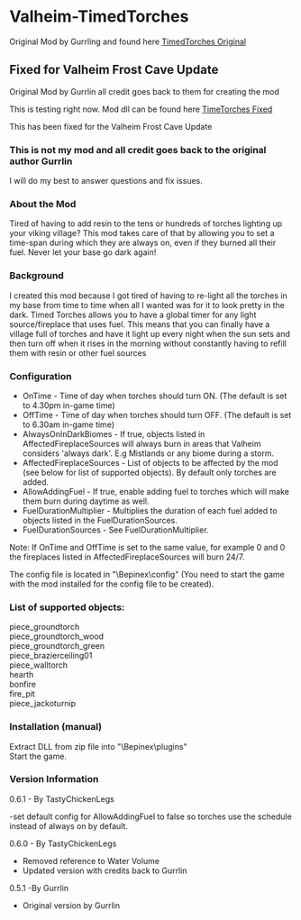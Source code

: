 ﻿# Valheim-TimedTorches
Original Mod by Gurrling and found here [TimedTorches Original](https://www.nexusmods.com/valheim/mods/962)

## Fixed for Valheim Frost Cave Update
Original Mod by Gurrlin all credit goes back to them for creating the mod

This is testing right now.  Mod dll can be found here [TimeTorches Fixed](https://github.com/tastychickenlegs/Valheim-TimedTorches/blob/main/TimedTorches/bin/Release/TimedTorches.dll)

This has been fixed for the Valheim Frost Cave Update  
### This is not my mod and all credit goes back to the original author Gurrlin
I will do my best to answer questions and fix issues.

### About the Mod
Tired of having to add resin to the tens or hundreds of torches lighting up your viking village? 
This mod takes care of that by allowing you to set a time-span during which they are always on, 
even if they burned all their fuel. Never let your base go dark again!

### Background
I created this mod because I got tired of having to re-light all the torches in my base from time to time when all I wanted was for it to look pretty in the dark.
Timed Torches allows you to have a global timer for any light source/fireplace that uses fuel.
This means that you can finally have a village full of torches and have it light up every night when the sun sets
and then turn off when it rises in the morning without constantly having to refill them with resin or other fuel sources

### Configuration

- OnTime - Time of day when torches should turn ON. (The default is set to 4.30pm in-game time)
- OffTime - Time of day when torches should turn OFF. (The default is set to 6.30am in-game time)
- AlwaysOnInDarkBiomes - If true, objects listed in AffectedFireplaceSources will always burn in areas that Valheim considers 'always dark'. E.g Mistlands or any biome during a storm.
- AffectedFireplaceSources - List of objects to be affected by the mod (see below for list of supported objects). By default only torches are added.
- AllowAddingFuel - If true, enable adding fuel to torches which will make them burn during daytime as well.
- FuelDurationMultiplier - Multiplies the duration of each fuel added to objects listed in the FuelDurationSources.
- FuelDurationSources - See FuelDurationMultiplier.

Note: If OnTime and OffTime is set to the same value, for example 0 and 0 the fireplaces listed in AffectedFireplaceSources will burn 24/7.

The config file is located in "<GameDirectory>\Bepinex\config" (You need to start the game with the mod installed for the config file to be created).

### List of supported objects:
  
piece_groundtorch  
piece_groundtorch_wood  
piece_groundtorch_green  
piece_brazierceiling01  
piece_walltorch  
hearth  
bonfire  
fire_pit  
piece_jackoturnip


### Installation (manual)  
Extract DLL from zip file into "<GameDirectory>\Bepinex\plugins"  
Start the game.

### Version Information
0.6.1 - By TastyChickenLegs

-set default config for AllowAddingFuel to false so torches use the schedule instead of always on by default.

0.6.0 - By TastyChickenLegs

- Removed reference to Water Volume
- Updated version with credits back to Gurrlin

0.5.1  -By Gurrlin

- Original version by Gurrlin
